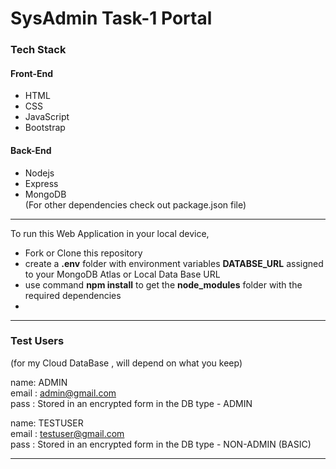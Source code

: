<!--* NOTE! -->
<!--* Use Ctrl+K V to preview the markdown file in VS code-->
<!--* How to write an effective markdown: https://medium.com/echohub/write-simple-and-effective-markdown-tips-8e01fdddd70 -->

# SysAdmin Task-1 Portal

### Tech Stack
#### Front-End
- HTML
- CSS
- JavaScript
- Bootstrap
#### Back-End
- Nodejs  
- Express  
- MongoDB  
(For other dependencies check out package.json file)  

*** 
To run this Web Application in your local device,
- Fork or Clone this repository
- create a **.env** folder with environment variables **DATABSE_URL** assigned to your MongoDB Atlas or Local Data Base URL 
- use command **npm install** to get the **node_modules** folder with the required dependencies
- 
***

### Test Users
(for my Cloud DataBase , will depend on what you keep) 

name: ADMIN  
email : admin@gmail.com  
pass : Stored in an encrypted form in the DB  <!--onlyadminknowsthispassword -->
type - ADMIN  
  
name: TESTUSER   
email : testuser@gmail.com  
pass : Stored in an encrypted form in the DB  <!--onlyadminknowsthispassword -->
type - NON-ADMIN (BASIC)  

***


